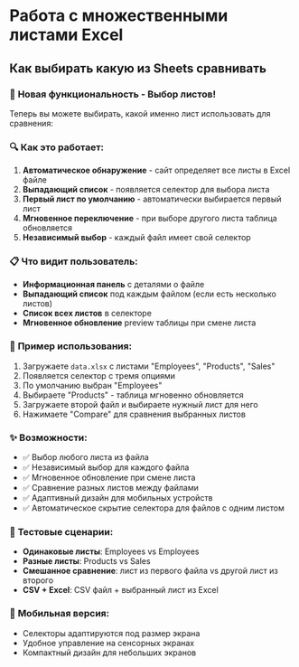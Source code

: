 # Работа с множественными листами Excel

## Как выбирать какую из Sheets сравнивать

### 🎯 **Новая функциональность - Выбор листов!**

Теперь вы можете выбирать, какой именно лист использовать для сравнения:

### 🔍 **Как это работает:**
1. **Автоматическое обнаружение** - сайт определяет все листы в Excel файле
2. **Выпадающий список** - появляется селектор для выбора листа
3. **Первый лист по умолчанию** - автоматически выбирается первый лист
4. **Мгновенное переключение** - при выборе другого листа таблица обновляется
5. **Независимый выбор** - каждый файл имеет свой селектор

### 📋 **Что видит пользователь:**
- **Информационная панель** с деталями о файле
- **Выпадающий список** под каждым файлом (если есть несколько листов)
- **Список всех листов** в селекторе
- **Мгновенное обновление** preview таблицы при смене листа

### 🎯 **Пример использования:**
1. Загружаете `data.xlsx` с листами "Employees", "Products", "Sales"
2. Появляется селектор с тремя опциями
3. По умолчанию выбран "Employees"
4. Выбираете "Products" - таблица мгновенно обновляется
5. Загружаете второй файл и выбираете нужный лист для него
6. Нажимаете "Compare" для сравнения выбранных листов

### ✨ **Возможности:**
- ✅ Выбор любого листа из файла
- ✅ Независимый выбор для каждого файла
- ✅ Мгновенное обновление при смене листа
- ✅ Сравнение разных листов между файлами
- ✅ Адаптивный дизайн для мобильных устройств
- ✅ Автоматическое скрытие селектора для файлов с одним листом

### 🧪 **Тестовые сценарии:**
- **Одинаковые листы**: Employees vs Employees
- **Разные листы**: Products vs Sales
- **Смешанное сравнение**: лист из первого файла vs другой лист из второго
- **CSV + Excel**: CSV файл + выбранный лист из Excel

### 📱 **Мобильная версия:**
- Селекторы адаптируются под размер экрана
- Удобное управление на сенсорных экранах
- Компактный дизайн для небольших экранов
